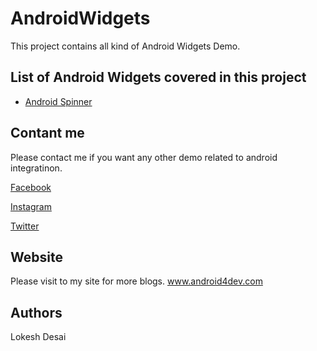 <h1>AndroidWidgets</h1>

This project contains all kind of Android Widgets Demo.

<h2>List of Android Widgets covered in this project</h2>

<ul>
<li><a href="https://github.com/lokeshdesai403/AndroidWidgets">Android Spinner</a></li>
</ul>

<h2>Contant me</h2>

Please contact me if you want any other demo related to android integratinon. 

<a href="https://www.facebook.com/Android-ios-DevOps-367550067088277/?ref=aymt_homepage_panel" rel="nofollow">Facebook</a>

<a href="https://www.instagram.com/android4dev/" rel="nofollow">Instagram</a>

<a href="https://twitter.com/lokesh_desai?lang=en-gb" rel="nofollow">Twitter</a>


<h2>Website</h2>

Please visit to my site for more blogs.
<a href="http://www.android4dev.com/" rel="nofollow">www.android4dev.com</a>

<h2>Authors</h2>

Lokesh Desai
